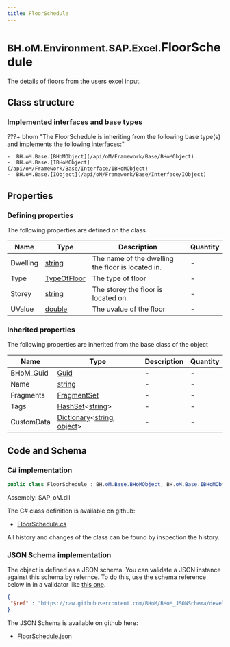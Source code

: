 ```yaml
---
title: FloorSchedule
---
```


# <small>BH.oM.Environment.SAP.Excel.</small>**FloorSchedule**

The details of floors from the users excel input.

## Class structure

### Implemented interfaces and base types

???+ bhom "The FloorSchedule is inheriting from the following base type(s) and implements the following interfaces:"

    -  BH.oM.Base.[BHoMObject](/api/oM/Framework/Base/BHoMObject)
    -  BH.oM.Base.[IBHoMObject](/api/oM/Framework/Base/Interface/IBHoMObject)
    -  BH.oM.Base.[IObject](/api/oM/Framework/Base/Interface/IObject)


## Properties



### Defining properties

The following properties are defined on the class

| Name             | Type             | Description      | Quantity         |
|------------------|------------------|------------------|------------------|
| Dwelling | [string](https://learn.microsoft.com/en-us/dotnet/api/System.String?view=netstandard-2.0) | The name of the dwelling the floor is located in. | - |
| Type | [TypeOfFloor](/api/oM/Adapter/Environment/Enums/TypeOfFloor) | The type of floor | - |
| Storey | [string](https://learn.microsoft.com/en-us/dotnet/api/System.String?view=netstandard-2.0) | The storey the floor is located on. | - |
| UValue | [double](https://learn.microsoft.com/en-us/dotnet/api/System.Double?view=netstandard-2.0) | The uvalue of the floor | - |


### Inherited properties
The following properties are inherited from the base class of the object

| Name             | Type             | Description      | Quantity         |
|------------------|------------------|------------------|------------------|
| BHoM_Guid | [Guid](https://learn.microsoft.com/en-us/dotnet/api/System.Guid?view=netstandard-2.0) | - | - |
| Name | [string](https://learn.microsoft.com/en-us/dotnet/api/System.String?view=netstandard-2.0) | - | - |
| Fragments | [FragmentSet](/api/oM/Framework/Base/FragmentSet) | - | - |
| Tags | [HashSet](https://learn.microsoft.com/en-us/dotnet/api/System.Collections.Generic.HashSet-1?view=netstandard-2.0)&lt;[string](https://learn.microsoft.com/en-us/dotnet/api/System.String?view=netstandard-2.0)&gt; | - | - |
| CustomData | [Dictionary](https://learn.microsoft.com/en-us/dotnet/api/System.Collections.Generic.Dictionary-2?view=netstandard-2.0)&lt;[string](https://learn.microsoft.com/en-us/dotnet/api/System.String?view=netstandard-2.0), [object](https://learn.microsoft.com/en-us/dotnet/api/System.Object?view=netstandard-2.0)&gt; | - | - |


## Code and Schema

### C# implementation

``` C# title="C#"
public class FloorSchedule : BH.oM.Base.BHoMObject, BH.oM.Base.IBHoMObject, BH.oM.Base.IObject
```

Assembly: SAP_oM.dll

The C# class definition is available on github:

- [FloorSchedule.cs](https://github.com/BHoM/SAP_Toolkit/blob/develop/SAP_oM/Excel\FloorSchedule.cs)

All history and changes of the class can be found by inspection the history.
### JSON Schema implementation

The object is defined as a JSON schema. You can validate a JSON instance against this schema by refernce. To do this, use the schema reference below in in a validator like [this one](https://www.jsonschemavalidator.net/).

``` json title="JSON Schema"
{
 "$ref" : "https://raw.githubusercontent.com/BHoM/BHoM_JSONSchema/develop/SAP_oM/SAP/Excel/FloorSchedule.json"
}
```

The JSON Schema is available on github here:

- [FloorSchedule.json](https://github.com/BHoM/BHoM_JSONSchema/blob/develop/SAP_oM/SAP/Excel/FloorSchedule.json)
